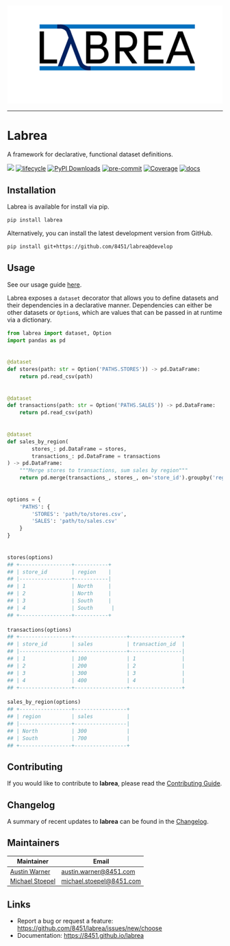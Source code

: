 <picture align="center">
  <source media="(prefers-color-scheme: dark)" srcset="docs/source/_static/labrea-logo-white.png">
  <img alt="Labrea Logo" src="docs/source/_static/labrea-logo-black.png">
</picture>

-----------------

# Labrea
A framework for declarative, functional dataset definitions.

![](https://img.shields.io/badge/version-2.0.4-blue.svg)
[![lifecycle](https://img.shields.io/badge/lifecycle-stable-green.svg)](https://www.tidyverse.org/lifecycle/#stable)
[![PyPI Downloads](https://img.shields.io/pypi/dm/labrea.svg?label=PyPI%20downloads)](https://pypi.org/project/labrea/)
[![pre-commit](https://img.shields.io/badge/pre--commit-enabled-brightgreen?logo=pre-commit&logoColor=white)](https://github.com/pre-commit/pre-commit)
[![Coverage](https://raw.githubusercontent.com/8451/labrea/meta/coverage/coverage.svg)](https://github.com/8451/labrea/tree/meta/coverage)
[![docs](https://img.shields.io/badge/docs-latest-brightgreen.svg?style=flat)](https://8451.github.io/labrea)

## Installation
Labrea is available for install via pip.

```bash
pip install labrea
````

Alternatively, you can install the latest development version from GitHub.

```bash
pip install git+https://github.com/8451/labrea@develop
```

## Usage
See our usage guide [here](docs/source/usage.md).

Labrea exposes a `dataset` decorator that allows you to define datasets and their dependencies in a declarative manner.
Dependencies can either be other datasets or `Option`s, which are values that can be passed in at runtime via a
dictionary.

```python
from labrea import dataset, Option
import pandas as pd


@dataset
def stores(path: str = Option('PATHS.STORES')) -> pd.DataFrame:
    return pd.read_csv(path)


@dataset
def transactions(path: str = Option('PATHS.SALES')) -> pd.DataFrame:
    return pd.read_csv(path)


@dataset
def sales_by_region(
        stores_: pd.DataFrame = stores,
        transactions_: pd.DataFrame = transactions
) -> pd.DataFrame:
    """Merge stores to transactions, sum sales by region"""
    return pd.merge(transactions_, stores_, on='store_id').groupby('region')['sales'].sum().reset_index()


options = {
    'PATHS': {
        'STORES': 'path/to/stores.csv',
        'SALES': 'path/to/sales.csv'
    }
}


stores(options)
## +-----------------+-----------+
## | store_id        | region    |
## |-----------------+-----------|
## | 1               | North     |
## | 2               | North     |
## | 3               | South     |
## | 4               | South      |
## +-----------------+-----------+

transactions(options)
## +-----------------+-----------------+-----------------+
## | store_id        | sales           | transaction_id  |
## |-----------------+-----------------+-----------------|
## | 1               | 100             | 1               |
## | 2               | 200             | 2               |
## | 3               | 300             | 3               |
## | 4               | 400             | 4               |
## +-----------------+-----------------+-----------------+

sales_by_region(options)
## +-----------------+-----------------+
## | region          | sales           |
## |-----------------+-----------------|
## | North           | 300             |
## | South           | 700             |
## +-----------------+-----------------+
```

## Contributing
If you would like to contribute to **labrea**, please read the
[Contributing Guide](docs/source/contributing.md).

## Changelog
A summary of recent updates to **labrea** can be found in the
[Changelog](docs/source/changelog.md).

## Maintainers

| Maintainer                                                | Email                    |
|-----------------------------------------------------------|--------------------------|
| [Austin Warner](https://github.com/austinwarner-8451)     | austin.warner@8451.com   |
| [Michael Stoepel](https://github.com/michaelstoepel-8451) | michael.stoepel@8451.com |

## Links
- Report a bug or request a feature: https://github.com/8451/labrea/issues/new/choose
- Documentation: https://8451.github.io/labrea
